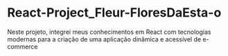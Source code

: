 # React-Project_Fleur-FloresDaEsta-o
Neste projeto, integrei meus conhecimentos em React com tecnologias modernas para a criação de uma aplicação dinâmica e acessível de e-commerce
